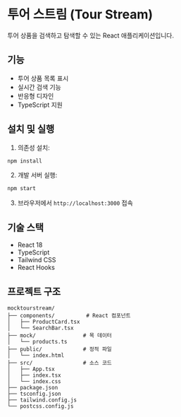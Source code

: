 # 투어 스트림 (Tour Stream)

투어 상품을 검색하고 탐색할 수 있는 React 애플리케이션입니다.

## 기능

- 투어 상품 목록 표시
- 실시간 검색 기능
- 반응형 디자인
- TypeScript 지원

## 설치 및 실행

1. 의존성 설치:
```bash
npm install
```

2. 개발 서버 실행:
```bash
npm start
```

3. 브라우저에서 `http://localhost:3000` 접속

## 기술 스택

- React 18
- TypeScript
- Tailwind CSS
- React Hooks

## 프로젝트 구조

```
mocktourstream/
├── components/          # React 컴포넌트
│   ├── ProductCard.tsx
│   └── SearchBar.tsx
├── mock/               # 목 데이터
│   └── products.ts
├── public/             # 정적 파일
│   └── index.html
├── src/                # 소스 코드
│   ├── App.tsx
│   ├── index.tsx
│   └── index.css
├── package.json
├── tsconfig.json
├── tailwind.config.js
└── postcss.config.js
``` 